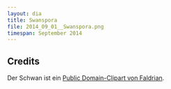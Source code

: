 ```yaml
---
layout: dia
title: Swanspora
file: 2014_09_01__Swanspora.png
timespan: September 2014
---
```


## Credits

Der Schwan ist ein [Public Domain-Clipart von Faldrian](https://web.archive.org/web/20140823011828/http://openclipart.org:80/detail/196366/white-swan-by-faldrian-196366).
